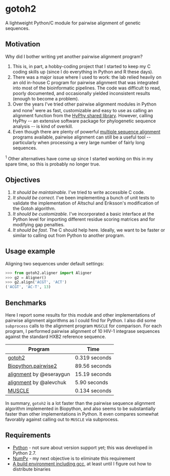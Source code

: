 # gotoh2
A lightweight Python/C module for pairwise alignment of genetic sequences.

## Motivation
Why did I bother writing yet another pairwise alignment program?
1. This is, in part, a hobby-coding project that I started to keep my C coding skills up (since I do everything in Python and R these days).  
2. There was a major issue where I used to work: the lab relied heavily on an old in-house C program for pairwise alignment that was integrated into most of the bioinformatic pipelines.  The code was difficult to read, poorly documented, and occasionally yielded inconsistent results (enough to become a problem).  
3. Over the years I've tried other pairwise alignment modules in Python and none<sup>1</sup> were as fast, customizable and easy to use as calling an alignment function from the [HyPhy shared library](https://github.com/veg/hyphy-python).  However, calling HyPhy -- an extensive software package for phylogenetic sequence analysis -- is kind of overkill.  
4. Even though there are plenty of powerful [multiple sequence alignment](https://en.wikipedia.org/wiki/Multiple_sequence_alignment) programs available, pairwise alignment can still be a useful tool -- particularly when processing a very large number of fairly long sequences.

<sup>1</sup> Other alternatives have come up since I started working on this in my spare time, so this is probably no longer true.

## Objectives
1. *It should be maintainable.*  I've tried to write accessible C code.
2. *It should be correct.*  I've been implementing a bunch of unit tests to validate the implementation of Altschul and Eriksson's modification of the Gotoh algorithm.
3. *It should be customizable.*  I've incorporated a basic interface at the Python level for importing different residue scoring matrices and for modifying gap penalties.
4. *It should be fast.*  The C should help here.  Ideally, we want to be faster or similar to calling out from Python to another program.

## Usage example
Aligning two sequences under default settings:
```python
>>> from gotoh2.aligner import Aligner
>>> g2 = Aligner()
>>> g2.align('ACGT', 'ACT')
('ACGT', 'AC-T', 13)
```

## Benchmarks
Here I report some results for this module and other implementations of pairwise alignment algorithms as I could find for Python.  I also did some `subprocess` calls to the alignment program `MUSCLE` for comparison.  For each program, I performed pairwise alignment of 10 HIV-1 integrase sequences against the standard HXB2 reference sequence.

| Program | Time |
|---------|------|
| [gotoh2](gotoh2) | 0.319 seconds |
| [Biopython.pairwise2](http://biopython.org/DIST/docs/api/Bio.pairwise2-module.html) | 89.56 seconds |
| [alignment](https://pypi.python.org/pypi/alignment/1.0.9) by @eseraygun | 15.19 seconds |
| [alignment](https://pypi.python.org/pypi/alignment/1.0.9) by @alevchuk | 5.90 seconds |
| [MUSCLE](http://www.drive5.com/muscle/) | 0.134 seconds |

In summary, `gotoh2` is a lot faster than the pairwise sequence alignment algorithm implemented in Biopython, and also seems to be substantially faster than other implementations in Python.  It even compares somewhat favorably against calling out to `MUSCLE` via subprocess.


## Requirements
* [Python](https://www.python.org/downloads/) - not sure about version support yet; this was developed in Python 2.7.
* [NumPy](http://www.numpy.org/) - my next objective is to eliminate this requirement
* [A build environment including gcc](https://en.wikipedia.org/wiki/GNU_Compiler_Collection), at least until I figure out how to distribute binaries
